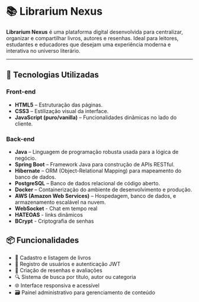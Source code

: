 # 📚 Librarium Nexus

**Librarium Nexus** é uma plataforma digital desenvolvida para centralizar, organizar e compartilhar livros, autores e resenhas. Ideal para leitores, estudantes e educadores que desejam uma experiência moderna e interativa no universo literário.

---

## 🚀 Tecnologias Utilizadas

### **Front-end**
- **HTML5** – Estruturação das páginas.
- **CSS3** – Estilização visual da interface.
- **JavaScript (puro/vanilla)** – Funcionalidades dinâmicas no lado do cliente.

### **Back-end**
- **Java** – Linguagem de programação robusta usada para a lógica de negócio.
- **Spring Boot** – Framework Java para construção de APIs RESTful.
- **Hibernate** – ORM (Object-Relational Mapping) para mapeamento do banco de dados.
- **PostgreSQL** – Banco de dados relacional de código aberto.
- **Docker** – Containerização do ambiente de desenvolvimento e produção.
- **AWS (Amazon Web Services)** – Hospedagem, banco de dados, e armazenamento escalável na nuvem.
- **WebSocket** - Chat em tempo real
- **HATEOAS** - links dinâmicos
- **BCrypt** - Criptografia de senhas

## 📦 Funcionalidades

- 📖 Cadastro e listagem de livros
- 👤 Registro de usuários e autenticação JWT
- 📝 Criação de resenhas e avaliações
- 🔍 Sistema de busca por título, autor ou categoria
- 🌐 Interface responsiva e acessível
- 🗃️ Painel administrativo para gerenciamento de conteúdo
